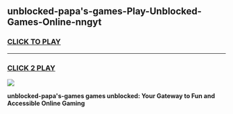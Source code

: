 
## unblocked-papa's-games-Play-Unblocked-Games-Online-nngyt
<h3>
<a href="https://premium76.site?title=unblocked-papa's-games&ref=25A">CLICK TO PLAY</a></h3>
<hr>

<h3>
<a href="https://premium76.site?title=unblocked-papa's-games&ref=25A">CLICK 2 PLAY</a>
  
</h3>

<a href="https://premium76.site?title=unblocked-papa's-games&ref=25A"><img src="https://clearcache.store/games.png"></a>


**unblocked-papa's-games games unblocked: Your Gateway to Fun and Accessible Online Gaming**
